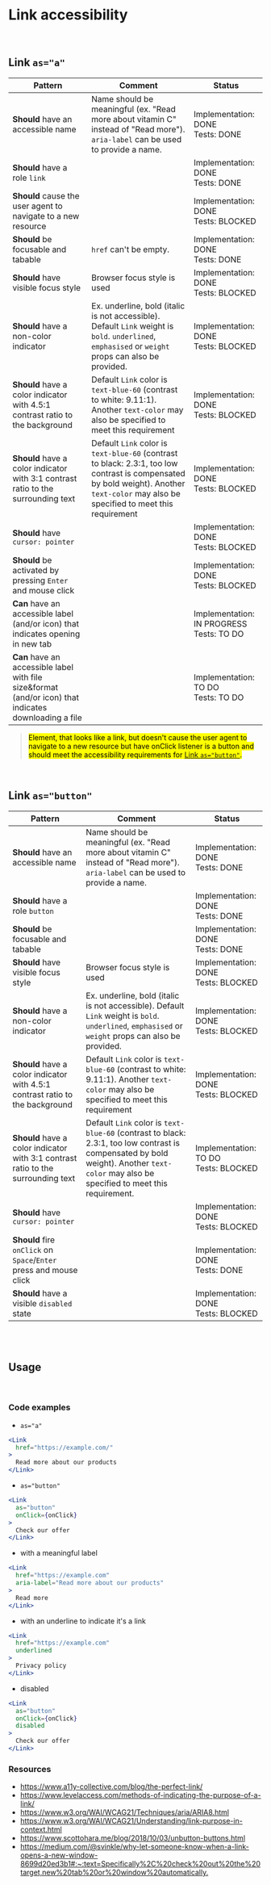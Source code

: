 # Link accessibility

<br/>

## Link `as="a"`

| Pattern                                                                                                | Comment                                                                                                                                                                                | Status                                        |
| ------------------------------------------------------------------------------------------------------ | -------------------------------------------------------------------------------------------------------------------------------------------------------------------------------------- | --------------------------------------------- |
| **Should** have an accessible name                                                                     | Name should be meaningful (ex. "Read more about vitamin C" instead of "Read more"). `aria-label` can be used to provide a name.                                                        | Implementation: DONE<br />Tests: DONE         |
| **Should** have a role `link`                                                                          |                                                                                                                                                                                        | Implementation: DONE<br />Tests: DONE         |
| **Should** cause the user agent to navigate to a new resource                                          |                                                                                                                                                                                        | Implementation: DONE<br />Tests: BLOCKED      |
| **Should** be focusable and tabable                                                                    | `href` can't be empty.                                                                                                                                                                 | Implementation: DONE<br />Tests: DONE         |
| **Should** have visible focus style                                                                    | Browser focus style is used                                                                                                                                                            | Implementation: DONE<br />Tests: BLOCKED      |
| **Should** have a non-color indicator                                                                  | Ex. underline, bold (italic is not accessible). Default `Link` weight is `bold`. `underlined`, `emphasised` or `weight` props can also be provided.                                    | Implementation: DONE<br />Tests: BLOCKED      |
| **Should** have a color indicator with 4.5:1 contrast ratio to the background                          | Default `Link` color is `text-blue-60` (contrast to white: 9.11:1). Another `text-color` may also be specified to meet this requirement                                                | Implementation: DONE<br />Tests: BLOCKED      |
| **Should** have a color indicator with 3:1 contrast ratio to the surrounding text                      | Default `Link` color is `text-blue-60` (contrast to black: 2.3:1, too low contrast is compensated by bold weight). Another `text-color` may also be specified to meet this requirement | Implementation: DONE<br />Tests: BLOCKED      |
| **Should** have `cursor: pointer`                                                                      |                                                                                                                                                                                        | Implementation: DONE<br />Tests: BLOCKED      |
| **Should** be activated by pressing `Enter` and mouse click                                            |                                                                                                                                                                                        | Implementation: DONE<br />Tests: BLOCKED      |
| **Can** have an accessible label (and/or icon) that indicates opening in new tab                       |                                                                                                                                                                                        | Implementation: IN PROGRESS<br />Tests: TO DO |
| **Can** have an accessible label with file size&format (and/or icon) that indicates downloading a file |                                                                                                                                                                                        | Implementation: TO DO<br />Tests: TO DO       |

> <mark>Element, that looks like a link, but doesn't cause the user agent to navigate to a new resource but have onClick listener is a button and should meet the accessibility requirements for [Link `as="button"`](#link-asbutton).</mark>

<br/>

## Link `as="button"`

| Pattern                                                                           | Comment                                                                                                                                                                                      | Status                                    |
| --------------------------------------------------------------------------------- | -------------------------------------------------------------------------------------------------------------------------------------------------------------------------------------------- | ----------------------------------------- |
| **Should** have an accessible name                                                | Name should be meaningful (ex. "Read more about vitamin C" instead of "Read more"). `aria-label` can be used to provide a name.                                                              | Implementation: DONE<br />Tests: DONE     |
| **Should** have a role `button`                                                   |                                                                                                                                                                                              | Implementation: DONE<br />Tests: DONE     |
| **Should** be focusable and tabable                                               |                                                                                                                                                                                              | Implementation: DONE<br />Tests: DONE     |
| **Should** have visible focus style                                               | Browser focus style is used                                                                                                                                                                  | Implementation: DONE<br />Tests: BLOCKED  |
| **Should** have a non-color indicator                                             | Ex. underline, bold (italic is not accessible). Default `Link` weight is `bold`. `underlined`, `emphasised` or `weight` props can also be provided.                                          | Implementation: DONE<br />Tests: BLOCKED  |
| **Should** have a color indicator with 4.5:1 contrast ratio to the background     | Default `Link` color is `text-blue-60` (contrast to white: 9.11:1). Another `text-color` may also be specified to meet this requirement                                                      | Implementation: DONE<br />Tests: BLOCKED  |
| **Should** have a color indicator with 3:1 contrast ratio to the surrounding text | Default `Link` color is `text-blue-60` (contrast to black: 2.3:1, too low contrast is compensated by bold weight). Another `text-color` may also be specified to meet this requirement. <br> | Implementation: TO DO<br />Tests: BLOCKED |
| **Should** have `cursor: pointer`                                                 |                                                                                                                                                                                              | Implementation: DONE<br />Tests: BLOCKED  |
| **Should** fire `onClick` on `Space`/`Enter` press and mouse click                |                                                                                                                                                                                              | Implementation: DONE<br />Tests: DONE     |
| **Should** have a visible `disabled` state                                        |                                                                                                                                                                                              | Implementation: DONE<br />Tests: BLOCKED  |

<br/>
<br/>

## Usage

<br/>

### Code examples

- `as="a"`

<!-- prettier-ignore -->
```jsx
<Link
  href="https://example.com/"
>
  Read more about our products
</Link>
```

- `as="button"`

<!-- prettier-ignore -->
```jsx
<Link
  as="button"
  onClick={onClick}
>
  Check our offer
</Link>
```

- with a meaningful label

<!-- prettier-ignore -->
```jsx
<Link
  href="https://example.com"
  aria-label="Read more about our products"
>
  Read more
</Link>
```

- with an underline to indicate it's a link

<!-- prettier-ignore -->
```jsx
<Link
  href="https://example.com"
  underlined
>
  Privacy policy
</Link>
```

- disabled

<!-- prettier-ignore -->
```jsx
<Link
  as="button"
  onClick={onClick}
  disabled
>
  Check our offer
</Link>
```

### Resources

- <https://www.a11y-collective.com/blog/the-perfect-link/>
- <https://www.levelaccess.com/methods-of-indicating-the-purpose-of-a-link/>
- <https://www.w3.org/WAI/WCAG21/Techniques/aria/ARIA8.html>
- <https://www.w3.org/WAI/WCAG21/Understanding/link-purpose-in-context.html>
- <https://www.scottohara.me/blog/2018/10/03/unbutton-buttons.html>
- <https://medium.com/@svinkle/why-let-someone-know-when-a-link-opens-a-new-window-8699d20ed3b1#:~:text=Specifically%2C%20check%20out%20the%20target,new%20tab%20or%20window%20automatically.>
